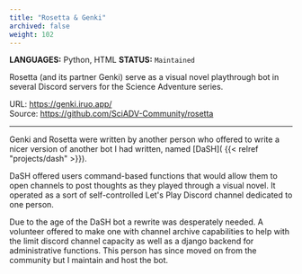 ```yaml
---
title: "Rosetta & Genki"
archived: false
weight: 102
---
```

**LANGUAGES:** Python, HTML
**STATUS:** `Maintained`

Rosetta (and its partner Genki) serve as a visual novel playthrough bot in several Discord servers for the Science Adventure series.

URL: https://genki.iruo.app/   
Source: https://github.com/SciADV-Community/rosetta
<!--more-->
---

Genki and Rosetta were written by another person who offered to write a nicer version of another bot I had written, named [DaSH]( {{< relref "projects/dash" >}}). 

DaSH offered users command-based functions that would allow them to open channels to post thoughts as they played through a visual novel. It operated as a sort of self-controlled Let's Play Discord channel dedicated to one person.

Due to the age of the DaSH bot a rewrite was desperately needed. A volunteer offered to make one with channel archive capabilities to help with the limit discord channel capacity as well as a django backend for administrative functions. This person has since moved on from the community but I maintain and host the bot. 

